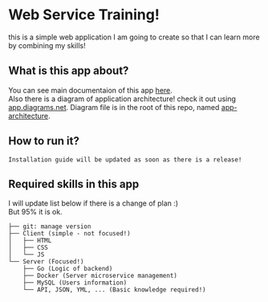# Web Service Training!
this is a simple web application I am going to create so that I can learn more by combining my skills!<br>

## What is this app about?

You can see main documentaion of this app <a href="https://docs.google.com/document/d/e/2PACX-1vR19hackFYasodKaYTm9dFKr2BXT-XlTjfJ98z3HpSGlJi3bUB1tV0emPMx0-sRnMeRkkyCmpFdaPRO/pub">here</a>.<br>
Also there is a diagram of application architecture! check it out using <a href="https://app.diagrams.net/">app.diagrams.net</a>. Diagram file is in the root of this repo, named <a href="https://github.com/pouyam79i/web-service-training/blob/main/app-architecture.drawio">app-architecture</a>.

## How to run it?

    Installation guide will be updated as soon as there is a release!

## Required skills in this app
I will update list below if there is a change of plan :)<br>
But 95% it is ok.

    ├── git: manage version
    ├── Client (simple - not focused!)
    │   ├── HTML
    │   ├── CSS
    │   └── JS
    └── Server (Focused!)
        ├── Go (Logic of backend)
        ├── Docker (Server microservice management)
        ├── MySQL (Users information)
        └── API, JSON, YML, ... (Basic knowledge required!)